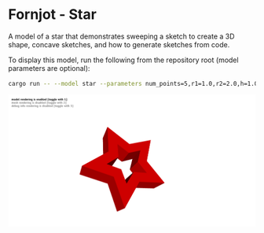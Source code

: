 # Fornjot - Star

A model of a star that demonstrates sweeping a sketch to create a 3D shape, concave sketches, and how to generate sketches from code.

To display this model, run the following from the repository root (model parameters are optional):
``` sh
cargo run -- --model star --parameters num_points=5,r1=1.0,r2=2.0,h=1.0
```

![Screenshot of the star model](star.png)

